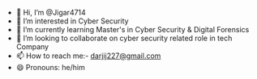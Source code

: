 - 👋 Hi, I’m @Jigar4714
- 👀 I’m interested in Cyber Security
- 🌱 I’m currently learning Master's in Cyber Security & Digital Forensics 
- 💞️ I’m looking to collaborate on cyber security related role in tech Company
- 📫 How to reach me:- darjij227@gmail.com
- 😄 Pronouns: he/him
  

<!---
Jigar4714/Jigar4714 is a ✨ special ✨ repository because its `README.md` (this file) appears on your GitHub profile.
You can click the Preview link to take a look at your changes.
--->
